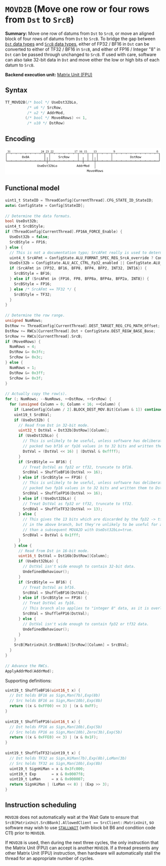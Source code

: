 # `MOVD2B` (Move one row or four rows from `Dst` to `SrcB`)

**Summary:** Move one row of datums from `Dst` to `SrcB`, or move an aligned block of four rows of datums from `Dst` to `SrcB`. To bridge the gap between [`Dst` data types](Dst.md#data-types) and [`SrcB` data types](SrcASrcB.md#data-types), either of FP32 / BF16 in `Dst` can be converted to either of TF32 / BF16 in `SrcB`, and either of FP16 / Integer "8" in `Dst` can be passed through unchanged to `SrcB`. If used with care, software can also take 32-bit data in `Dst` and move either the low or high bits of each datum to `SrcB`.

**Backend execution unit:** [Matrix Unit (FPU)](MatrixUnit.md)

## Syntax

```c
TT_MOVD2B(/* bool */ UseDst32bLo,
          /* u6 */ SrcRow,
          /* u2 */ AddrMod,
         (/* bool */ Move4Rows) << 1,
          /* u10 */ DstRow)
```

## Encoding

![](../../../Diagrams/Out/Bits32_MOVD2B.svg)

## Functional model

```c
uint1_t StateID = ThreadConfig[CurrentThread].CFG_STATE_ID_StateID;
auto& ConfigState = Config[StateID];

// Determine the data formats.
bool UseDst32b;
uint4_t SrcBStyle;
if (ThreadConfig[CurrentThread].FP16A_FORCE_Enable) {
  UseDst32b = false;
  SrcBStyle = FP16;
} else {
  // This is not a documentation typo; SrcAFmt really is used to determine SrcBStyle.
  uint4_t SrcAFmt = ConfigState.ALU_FORMAT_SPEC_REG_SrcA_override ? ConfigState.ALU_FORMAT_SPEC_REG_SrcA_val : ConfigState.ALU_FORMAT_SPEC_REG0_SrcA;
  UseDst32b = ConfigState.ALU_ACC_CTRL_Fp32_enabled || ConfigState.ALU_ACC_CTRL_INT8_math_enabled;
  if (SrcAFmt in {FP32, BF16, BFP8, BFP4, BFP2, INT32, INT16}) {
    SrcBStyle = BF16;
  } else if (SrcAFmt in {FP16, FP8, BFP8a, BFP4a, BFP2a, INT8}) {
    SrcBStyle = FP16;
  } else /* SrcAFmt == TF32 */ {
    SrcBStyle = TF32;
  }
}

// Determine the row range.
unsigned NumRows;
DstRow += ThreadConfig[CurrentThread].DEST_TARGET_REG_CFG_MATH_Offset;
DstRow += RWCs[CurrentThread].Dst + ConfigState.DEST_REGW_BASE_Base;
SrcRow += RWCs[CurrentThread].SrcB;
if (Move4Rows) {
  NumRows = 4;
  DstRow &= 0x3fc;
  SrcRow &= 0x3c;
} else {
  NumRows = 1;
  DstRow &= 0x3ff;
  SrcRow &= 0x3f;
}

// Actually copy the row(s).
for (; NumRows; --NumRows, ++DstRow, ++SrcRow) {
  for (unsigned Column = 0; Column < 16; ++Column) {
    if (LaneConfig[Column / 2].BLOCK_DEST_MOV.Bit[Column & 1]) continue;
    uint19_t SrcBVal;
    if (UseDst32b) {
      // Read from Dst in 32-bit mode.
      uint32_t DstVal = Dst32b[DstRow][Column];
      if (UseDst32bLo) {
        // This is unlikely to be useful, unless software has deliberately
        // packed two bf16 or fp16 values in to 32 bits and written them to Dst32b.
        DstVal = (DstVal << 16) | (DstVal & 0xffff);
      }
      if (SrcBStyle == BF16) {
        // Treat DstVal as fp32 or tf32, truncate to bf16.
        SrcBVal = ShuffleBF16(DstVal >> 16);
      } else if (SrcBStyle == FP16) {
        // This is unlikely to be useful, unless software has deliberately
        // packed two fp16 values in to 32 bits and written them to Dst32b.
        SrcBVal = ShuffleFP16(DstVal >> 16);
      } else if (!UseDst32bLo) {
        // Treat DstVal as fp32 or tf32, truncate to tf32.
        SrcBVal = ShuffleTF32(DstVal >> 13);
      } else {
        // This gives the 13 bits which are discarded by the fp32 -> tf32 conversion
        // in the above branch, but they're unlikely to be useful for anything other
        // than a subsequent MOVA2D with UseDst32bLo=true.
        SrcBVal = DstVal & 0x1fff;
      }
    } else {
      // Read from Dst in 16-bit mode.
      uint16_t DstVal = Dst16b[DstRow][Column];
      if (UseDst32bLo) {
        // DstVal isn't wide enough to contain 32-bit data.
        UndefinedBehaviour();
      }
      if (SrcBStyle == BF16) {
        // Treat DstVal as bf16.
        SrcBVal = ShuffleBF16(DstVal);
      } else if (SrcBStyle == FP16) {
        // Treat DstVal as fp16.
        // This branch also applies to "integer 8" data, as it is overlaid on to fp16.
        SrcBVal = ShuffleFP16(DstVal);
      } else {
        // DstVal isn't wide enough to contain fp32 or tf32 data.
        UndefinedBehaviour();
      }
    }
    SrcB[MatrixUnit.SrcBBank][SrcRow][Column] = SrcBVal;
  }
}

// Advance the RWCs.
ApplyAddrMod(AddrMod);
```

Supporting definitions:
```c
uint19_t ShuffleBF16(uint16_t x) {
  // Dst holds BF16 as Sign,Man(7b),Exp(8b)
  // Src holds BF16 as Sign,Man(10b),Exp(8b)
  return ((x & 0xFF00) << 3) | (x & 0xFF);
}

uint19_t ShuffleFP16(uint16_t x) {
  // Dst holds FP16 as Sign,Man(10b),Exp(5b)
  // Src holds FP16 as Sign,Man(10b),Zero(3b),Exp(5b)
  return ((x & 0xFFE0) << 3) | (x & 0x1F);
}

uint19_t ShuffleTF32(uint19_t x) {
  // Dst holds TF32 as Sign,HiMan(7b),Exp(8b),LoMan(3b)
  // Src holds TF32 as Sign,Man(10b),Exp(8b)
  uint19_t SignHiMan = x & 0x3fc000;
  uint19_t Exp       = x & 0x0007f8;
  uint19_t LoMan     = x & 0x000007;
  return SignHiMan | (LoMan << 8) | (Exp >> 3);
}
```

## Instruction scheduling

`MOVD2B` does not automatically wait at the Wait Gate to ensure that `SrcB[MatrixUnit.SrcBBank].AllowedClient == SrcClient::MatrixUnit`, so software may wish to use [`STALLWAIT`](STALLWAIT.md) (with block bit B6 and condition code C11) prior to `MOVD2B`.

If `MOVD2B` is used, then during the next three cycles, the only instruction that the Matrix Unit (FPU) can accept is another `MOVD2B`. If a thread presents any other Matrix Unit (FPU) instruction, then hardware will automatically stall the thread for an appropriate number of cycles.
